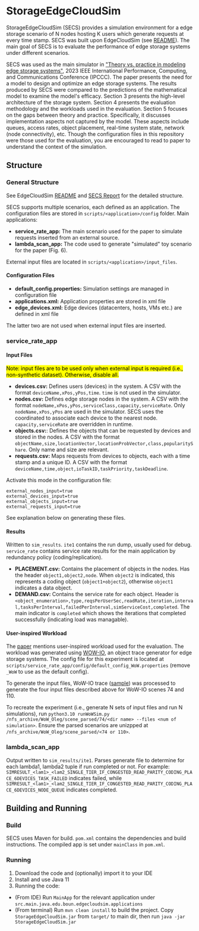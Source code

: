 # StorageEdgeCloudSim

StorageEdgeCloudSim (SECS) provides a simulation environment for a edge storage scenario of N nodes hosting K users which generate requests at every time stamp. SECS was built upon EdgeCloudSim (see [README](/README_ECS.md)). The main goal of SECS is to evaluate the performance of edge storage systems under different scenarios.

SECS was used as the main simulator in ["Theory vs. practice in modeling edge storage systems"](https://arxiv.org/pdf/2308.12115), 2023 IEEE International Performance, Computing, and Communications Conference (IPCCC).
The paper presents the need for a model to design and optimize an edge storage systems. The results produced by SECS were compared to the predictions of the mathematical model to examine the model's efficacy. Section 3 presents the high-level architecture of the storage system. 
Section 4 presents the evaluation methodology and the workloads used in the evaluation. 
Section 5 focuses on the gaps between theory and practice. Specifically, it discusses implementation aspects not captured by the model. These aspects include queues, access rates, object placement, real-time system state, network (node connectivity), etc. Though the configuration files in this repository were those used for the evaluation, you are encouraged to read to paper to understand the context of the simulation.


## Structure
### General Structure
See EdgeCloudSim  [README](/README_ECS.md)  and [SECS Report](/SECS_Report.pdf) for the detailed structure.

SECS supports multiple scenarios, each defined as an application.
The configuration files are stored in `scripts/<application>/config` folder. Main applications:
- **service_rate_app:** The main scenario used for the paper to simulate requests inserted from an external source.
- **lambda_scan_app:** The code used to generate "simulated" toy scenario for the paper (Fig. 6).

External input files are located in `scripts/<application>/input_files`. 

#### Configuration Files
- **default_config.properties:** Simulation settings are managed in configuration file
- **applications.xml:** Application properties are stored in xml file
- **edge_devices.xml:** Edge devices (datacenters, hosts, VMs etc.) are defined in xml file

The latter two are not used when external input files are inserted.

### service_rate_app
#### Input Files
<mark>Note: input files are to be used only when external input is required (i.e., non-synthetic dataset). Otherwise, disable all.</mark>

- **devices.csv:** Defines users (devices) in the system. A CSV with the format `deviceName,xPos,yPos,time`. `time` is not used in the simulator.
- **nodes.csv:** Defines edge storage nodes in the system. A CSV with the format `nodeName,xPos,yPos,serviceClass,capacity,serviceRate`.  Only `nodeName,xPos,yPos` are used in the simulator. SECS uses the coordinated to associate each device to the nearest node. `capacity,serviceRate` are overridden in runtime.
- **objects.csv:**: Defines the objects that can be requested by devices and stored in the nodes. A CSV with the format `objectName,size,locationVector,locationProbVector,class,popularityShare`. Only name and size are relevant.
- **requests.csv:** Maps requests from devices to objects, each with a time stamp and a unique ID. A CSV with the format `deviceName,time,object,ioTaskID,taskPriority,taskDeadline`.

Activate this mode in the configuration file:
```
external_nodes_input=true
external_devices_input=true
external_objects_input=true
external_requests_input=true
```

See explanation below on generating these files.

#### Results
Written to `sim_results`. `ite1` contains the run dump, usually used for debug.
`service_rate` contains service rate results for the main application by redundancy policy (coding/replication).
- **PLACEMENT.csv:** Contains the placement of objects in the nodes. Has the header `object1,object2,node`. When `object2` is indicated, this represents a coding object (`object1+object2`), otherwise `object1` indicates a data object.
- **DEMAND.csv:** Contains the service rate for each object. Header is `<object_enumeration>,type,reqsPerUserSec,readRate,iteration,interval,tasksPerInterval,failedPerInterval,simServiceCost,completed`. The main indicator is `completed` which shows the iterations that completed successfully (indicating load was managable).

#### User-inspired Workload
The [paper](https://arxiv.org/pdf/2308.12115) mentions user-inspired workload used for the evaluation. The workload was generated using [WOW-IO](https://github.com/olekol33/WoW-IO), an object trace generator for edge storage systems.
The config file for this experiment is located at `scripts/service_rate_app/config/default_config_WoW.properties` (remove `_WoW` to use as the default config).

To generate the input files, WoW-IO trace ([sample](https://github.com/olekol33/WoW-IO/tree/main/IOs/Scene4)) was processed to generate the four input files described above for WoW-IO scenes 74 and 110.

To recreate the experiment (i.e., generate N sets of input files and run N simulations), run `python3.10 runWoWSim.py /nfs_archive/WoW_Oleg/scene_parsed/74/<dir name> --files <num of simulation>`.
Ensure the parsed scenarios are unizpped at `/nfs_archive/WoW_Oleg/scene_parsed/<74 or 110>`.

### lambda_scan_app
Output written to `sim_results/ite1`. Parses generate file to determine for each lambda1, lambda2 tuple if run completed or not. For example: `SIMRESULT_<lam1>_<lam2_SINGLE_TIER_IF_CONGESTED_READ_PARITY_CODING_PLACE_6DEVICES_TASK_FAILED` indicates failed, while `SIMRESULT_<lam1>_<lam2_SINGLE_TIER_IF_CONGESTED_READ_PARITY_CODING_PLACE_6DEVICES_NODE_QUEUE` indicates completed.


## Building and Running
### Build
SECS uses Maven for build. `pom.xml` contains the dependencies and build instructions.
The compiled app is set under `mainClass` in `pom.xml`.

### Running

1. Download the code and (optionally) import it to your IDE
2. Install and use Java 11
3. Running the code:
- (From IDE) Run `MainApp` for the relevant application under `src.main.java.edu.boun.edgecloudsim.applications`
- (From terminal) Run `mvn clean install` to build the project. Copy `StorageEdgeCloudSim.jar` from `target/` to main dir, then run `java -jar StorageEdgeCloudSim.jar`


